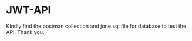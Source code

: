 # JWT-API
Kindly find the postman collection and jone.sql file for database to test the API. Thank you.
